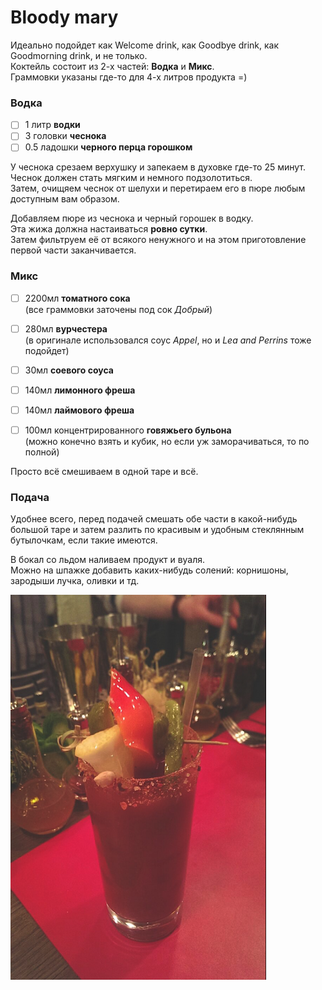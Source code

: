 # Bloody mary

Идеально подойдет как Welcome drink, как Goodbye drink, как Goodmorning drink, и не только.  
Коктейль состоит из 2-х частей: **Водка** и **Микс**.  
Граммовки указаны где-то для 4-х литров продукта =) 

### Водка

- [ ] 1 литр **водки**
- [ ] 3 головки **чеснока**
- [ ] 0.5 ладошки **черного перца горошком**

У чеснока срезаем верхушку и запекаем в духовке где-то 25 минут.  
Чеснок должен стать мягким и немного подзолотиться.  
Затем, очищяем чеснок от шелухи и перетираем его в пюре любым доступным вам образом.  

Добавляем пюре из чеснока и черный горошек в водку.   
Эта жижа должна настаиваться **ровно сутки**.  
Затем фильтруем её от всякого ненужного и на этом приготовление первой части заканчивается.  

### Микс

- [ ] 2200мл **томатного сока**  
  (все граммовки заточены под сок *Добрый*)
- [ ] 280мл **вурчестера**  
  (в оригинале использовался соус *Appel*, но и *Lea and Perrins* тоже подойдет)

- [ ] 30мл **соевого соуса**
- [ ] 140мл **лимонного фреша**
- [ ] 140мл **лаймового фреша**
- [ ] 100мл концентрированного **говяжьего бульона**  
  (можно конечно взять и кубик, но если уж заморачиваться, то по полной)

Просто всё смешиваем в одной таре и всё.

### Подача

Удобнее всего, перед подачей смешать обе части в какой-нибудь большой таре и затем разлить по красивым и удобным стеклянным бутылочкам, если такие имеются.

В бокал со льдом наливаем продукт и вуаля.  
Можно на шпажке добавить каких-нибудь солений: корнишоны, зародыши лучка, оливки и тд.

<img src="pics/bloody mary.png" alt="blody mary" style="zoom:67%;" />
